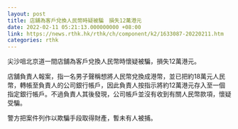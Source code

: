 ```yaml
---
layout: post
title: 店舖為客戶兌換人民幣時疑被騙　損失12萬港元
date: 2022-02-11 05:21:13.000000000 +08:00
link: https://news.rthk.hk/rthk/ch/component/k2/1633087-20220211.htm
categories: rthk
---
```


尖沙咀北京道一間店舖為客戶兌換人民幣時懷疑被騙，損失12萬港元。

店舖負責人報案，指一名男子聲稱想將人民幣兌換成港幣，並已把約18萬元人民幣，轉帳至負責人的公司銀行帳戶，因此負責人按指示將約12萬港元存入至一個指定銀行帳戶。不過負責人其後發現，公司帳戶並沒有收到有關人民幣款項，懷疑受騙。

警方把案件列作以欺騙手段取得財產，暫未有人被捕。
